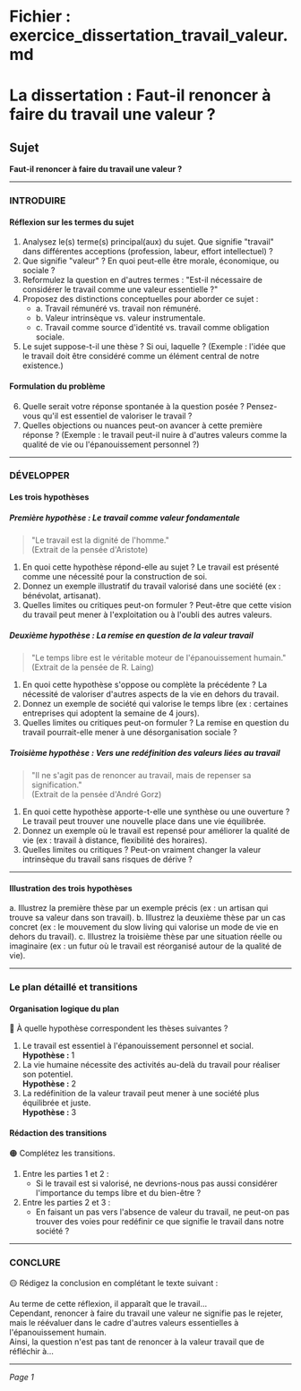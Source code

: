 # Fichier : exercice_dissertation_travail_valeur.md

# La dissertation : Faut-il renoncer à faire du travail une valeur ?

## Sujet
**Faut-il renoncer à faire du travail une valeur ?**

---

### INTRODUIRE

#### Réflexion sur les termes du sujet

1. Analysez le(s) terme(s) principal(aux) du sujet. Que signifie "travail" dans différentes acceptions (profession, labeur, effort intellectuel) ?
2. Que signifie "valeur" ? En quoi peut-elle être morale, économique, ou sociale ?
3. Reformulez la question en d'autres termes : "Est-il nécessaire de considérer le travail comme une valeur essentielle ?"
4. Proposez des distinctions conceptuelles pour aborder ce sujet :
   - a. Travail rémunéré vs. travail non rémunéré.
   - b. Valeur intrinsèque vs. valeur instrumentale.
   - c. Travail comme source d'identité vs. travail comme obligation sociale.
5. Le sujet suppose-t-il une thèse ? Si oui, laquelle ? (Exemple : l'idée que le travail doit être considéré comme un élément central de notre existence.)

#### Formulation du problème

6. Quelle serait votre réponse spontanée à la question posée ? Pensez-vous qu'il est essentiel de valoriser le travail ?
7. Quelles objections ou nuances peut-on avancer à cette première réponse ? (Exemple : le travail peut-il nuire à d'autres valeurs comme la qualité de vie ou l'épanouissement personnel ?)

---

### DÉVELOPPER

#### Les trois hypothèses

##### Première hypothèse : Le travail comme valeur fondamentale

> "Le travail est la dignité de l'homme."  
> (Extrait de la pensée d'Aristote)

1. En quoi cette hypothèse répond-elle au sujet ? Le travail est présenté comme une nécessité pour la construction de soi.
2. Donnez un exemple illustratif du travail valorisé dans une société (ex : bénévolat, artisanat).
3. Quelles limites ou critiques peut-on formuler ? Peut-être que cette vision du travail peut mener à l'exploitation ou à l'oubli des autres valeurs.

##### Deuxième hypothèse : La remise en question de la valeur travail

> "Le temps libre est le véritable moteur de l'épanouissement humain."  
> (Extrait de la pensée de R. Laing)

1. En quoi cette hypothèse s'oppose ou complète la précédente ? La nécessité de valoriser d'autres aspects de la vie en dehors du travail.
2. Donnez un exemple de société qui valorise le temps libre (ex : certaines entreprises qui adoptent la semaine de 4 jours).
3. Quelles limites ou critiques peut-on formuler ? La remise en question du travail pourrait-elle mener à une désorganisation sociale ?

##### Troisième hypothèse : Vers une redéfinition des valeurs liées au travail

> "Il ne s'agit pas de renoncer au travail, mais de repenser sa signification."  
> (Extrait de la pensée d'André Gorz)

1. En quoi cette hypothèse apporte-t-elle une synthèse ou une ouverture ? Le travail peut trouver une nouvelle place dans une vie équilibrée.
2. Donnez un exemple où le travail est repensé pour améliorer la qualité de vie (ex : travail à distance, flexibilité des horaires).
3. Quelles limites ou critiques ? Peut-on vraiment changer la valeur intrinsèque du travail sans risques de dérive ?

---

#### Illustration des trois hypothèses

a. Illustrez la première thèse par un exemple précis (ex : un artisan qui trouve sa valeur dans son travail).
b. Illustrez la deuxième thèse par un cas concret (ex : le mouvement du slow living qui valorise un mode de vie en dehors du travail).
c. Illustrez la troisième thèse par une situation réelle ou imaginaire (ex : un futur où le travail est réorganisé autour de la qualité de vie).

---

### Le plan détaillé et transitions

#### Organisation logique du plan

🔴 À quelle hypothèse correspondent les thèses suivantes ?

1. Le travail est essentiel à l'épanouissement personnel et social.  
   **Hypothèse :** 1
2. La vie humaine nécessite des activités au-delà du travail pour réaliser son potentiel.  
   **Hypothèse :** 2
3. La redéfinition de la valeur travail peut mener à une société plus équilibrée et juste.  
   **Hypothèse :** 3

#### Rédaction des transitions

🟠 Complétez les transitions.

1. Entre les parties 1 et 2 :  
   - Si le travail est si valorisé, ne devrions-nous pas aussi considérer l'importance du temps libre et du bien-être ?
2. Entre les parties 2 et 3 :  
   - En faisant un pas vers l'absence de valeur du travail, ne peut-on pas trouver des voies pour redéfinir ce que signifie le travail dans notre société ?

---

### CONCLURE

🟡 Rédigez la conclusion en complétant le texte suivant :

Au terme de cette réflexion, il apparaît que le travail…  
Cependant, renoncer à faire du travail une valeur ne signifie pas le rejeter, mais le réévaluer dans le cadre d'autres valeurs essentielles à l'épanouissement humain.  
Ainsi, la question n'est pas tant de renoncer à la valeur travail que de réfléchir à… 

--- 

*Page 1*